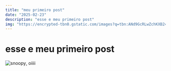 ```yaml
---
title: "meu primeiro post"
date: "2025-02-23"
description: "esse e meu primeiro post"
img: "https://encrypted-tbn0.gstatic.com/images?q=tbn:ANd9GcRLwZchKXB240kOFytuhMU84zgYk8-Ln8WyJqmzsoKlhNRE8z8KU_dOA6L4&s=10"
---
```

# esse e meu primeiro post


![snoopy](https://encrypted-tbn0.gstatic.com/images?q=tbn:ANd9GcRLwZchKXB240kOFytuhMU84zgYk8-Ln8WyJqmzsoKlhNRE8z8KU_dOA6L4&s=10),
oiiii